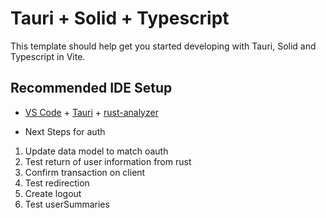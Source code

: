 # Tauri + Solid + Typescript

This template should help get you started developing with Tauri, Solid and Typescript in Vite.

## Recommended IDE Setup

- [VS Code](https://code.visualstudio.com/) + [Tauri](https://marketplace.visualstudio.com/items?itemName=tauri-apps.tauri-vscode) + [rust-analyzer](https://marketplace.visualstudio.com/items?itemName=rust-lang.rust-analyzer)

-  Next Steps for auth
  1. Update data model to match oauth
  2. Test return of user information from rust
  3. Confirm transaction on client
  4. Test redirection
  5. Create logout
  6. Test userSummaries